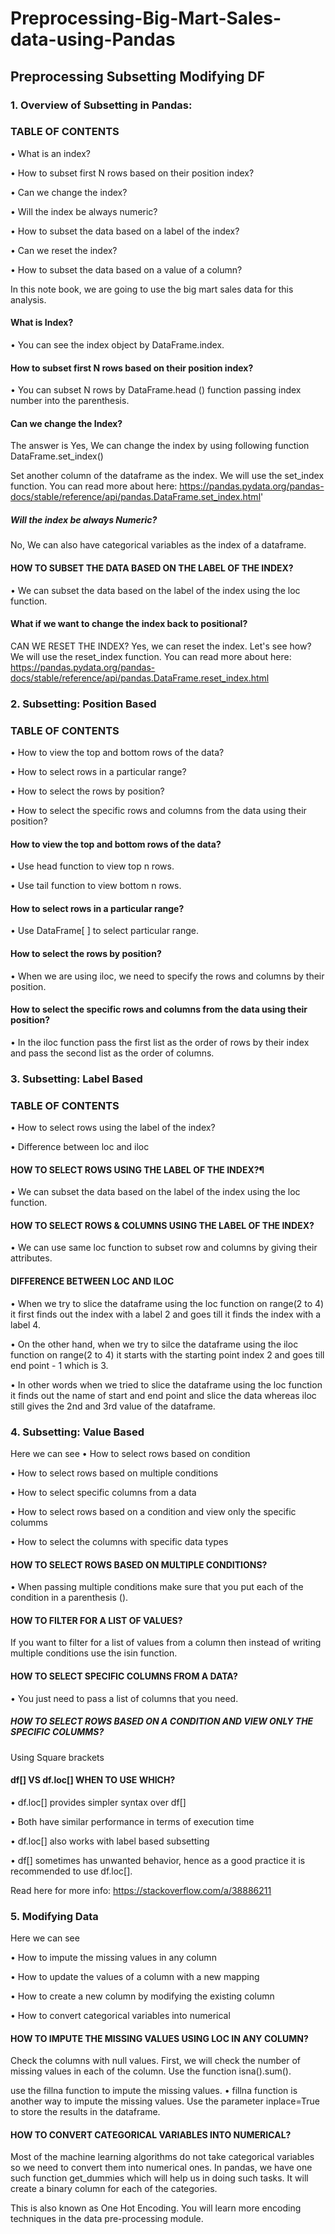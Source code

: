 # Preprocessing-Big-Mart-Sales-data-using-Pandas
## Preprocessing Subsetting Modifying DF

### 1. Overview of Subsetting in Pandas:

### TABLE OF CONTENTS

•	What is an index?

•	How to subset first N rows based on their position index?

•	Can we change the index?

•	Will the index be always numeric?

•	How to subset the data based on a label of the index?

•	Can we reset the index?

•	How to subset the data based on a value of a column?

In this note book, we are going to use the big mart sales data for this analysis.

#### What is Index?
•	You can see the index object by DataFrame.index.

#### How to subset first N rows based on their position index?
•	You can subset N rows by DataFrame.head () function passing index number into the parenthesis.

#### Can we change the Index?
The answer is Yes, We can change the index by using following function DataFrame.set_index()

Set another column of the dataframe as the index. We will use the set_index function. You can read more about here:
https://pandas.pydata.org/pandas-docs/stable/reference/api/pandas.DataFrame.set_index.html'

##### Will the index be always Numeric?
No, We can also have categorical variables as the index of a dataframe.

#### HOW TO SUBSET THE DATA BASED ON THE LABEL OF THE INDEX?
•	We can subset the data based on the label of the index using the loc function.

#### What if we want to change the index back to positional?
CAN WE RESET THE INDEX?
Yes, we can reset the index. Let's see how? We will use the reset_index function. You can read more about here: 
https://pandas.pydata.org/pandas-docs/stable/reference/api/pandas.DataFrame.reset_index.html


### 2.	Subsetting: Position Based

### TABLE OF CONTENTS

•	How to view the top and bottom rows of the data?

•	How to select rows in a particular range?

•	How to select the rows by position?

•	How to select the specific rows and columns from the data using their position?

#### How to view the top and bottom rows of the data?

•	Use head function to view top n rows.

•	Use tail function to view bottom n rows.

#### How to select rows in a particular range?
•	Use DataFrame[ ] to select particular range.

#### How to select the rows by position?
•	When we are using iloc, we need to specify the rows and columns by their position.

#### How to select the specific rows and columns from the data using their position?
•	In the iloc function pass the first list as the order of rows by their index and pass the second list as the order of columns.

### 3. Subsetting: Label Based 

### TABLE OF CONTENTS
•	How to select rows using the label of the index?

•	Difference between loc and iloc

#### HOW TO SELECT ROWS USING THE LABEL OF THE INDEX?¶
•	We can subset the data based on the label of the index using the loc function.

#### HOW TO SELECT ROWS & COLUMNS USING THE LABEL OF THE INDEX?
•	We can use same loc function to subset row and columns by giving their attributes.

#### DIFFERENCE BETWEEN LOC AND ILOC
•	When we try to slice the dataframe using the loc function on range(2 to 4) it first finds out the index with a label 2 and goes till it finds the index with a label 4.

•	On the other hand, when we try to silce the dataframe using the iloc function on range(2 to 4) it starts with the starting point index 2 and goes till end point - 1 which 
is 3.

•	In other words when we tried to slice the dataframe using the loc function it finds out the name of start and end point and slice the data whereas iloc still gives the 2nd and 3rd value of the dataframe.

### 4.	Subsetting: Value Based
Here we can see
  •	How to select rows based on condition
  
  •	How to select rows based on multiple conditions
  
  •	How to select specific columns from a data

  •	How to select rows based on a condition and view only the specific columms

  •	How to select the columns with specific data types

#### HOW TO SELECT ROWS BASED ON MULTIPLE CONDITIONS?
•	When passing multiple conditions make sure that you put each of the condition in a parenthesis ().

#### HOW TO FILTER FOR A LIST OF VALUES?
If you want to filter for a list of values from a column then instead of writing multiple conditions use the isin function.

#### HOW TO SELECT SPECIFIC COLUMNS FROM A DATA?
•	You just need to pass a list of columns that you need.

##### HOW TO SELECT ROWS BASED ON A CONDITION AND VIEW ONLY THE SPECIFIC COLUMMS?
Using Square brackets

#### df[] VS df.loc[] WHEN TO USE WHICH?
•	df.loc[] provides simpler syntax over df[]

•	Both have similar performance in terms of execution time

•	df.loc[] also works with label based subsetting

•	df[] sometimes has unwanted behavior, hence as a good practice it is recommended to use df.loc[].

Read here for more info: https://stackoverflow.com/a/38886211

### 5. Modifying Data
Here we can see

•	How to impute the missing values in any column

•	How to update the values of a column with a new mapping

•	How to create a new column by modifying the existing column

•	How to convert categorical variables into numerical

#### HOW TO IMPUTE THE MISSING VALUES USING LOC IN ANY COLUMN?
Check the columns with null values.
First, we will check the number of missing values in each of the column. Use the function isna().sum().

use the fillna function to impute the missing values.
•	fillna function is another way to impute the missing values. Use the parameter inplace=True to store the results in the dataframe.

#### HOW TO CONVERT CATEGORICAL VARIABLES INTO NUMERICAL?
Most of the machine learning algorithms do not take categorical variables so we need to convert them into numerical ones. In pandas, we have one such function get_dummies which will help us in doing such tasks. It will create a binary column for each of the categories.
 
This is also known as One Hot Encoding. You will learn more encoding techniques in the data pre-processing module.
